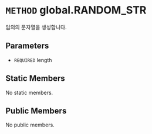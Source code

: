 # `METHOD` global.RANDOM_STR
임의의 문자열을 생성합니다.

## Parameters
* `REQUIRED` length 

## Static Members
No static members.

## Public Members
No public members.
